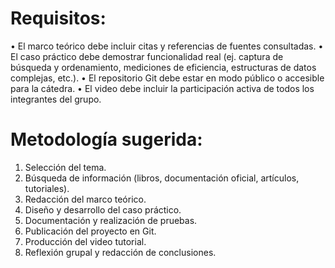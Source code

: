 # Requisitos: 
• El marco teórico debe incluir citas y referencias de fuentes consultadas. 
• El caso práctico debe demostrar funcionalidad real (ej. captura de búsqueda y 
ordenamiento, mediciones de eficiencia, estructuras de datos complejas, etc.). 
• El repositorio Git debe estar en modo público o accesible para la cátedra. 
• El video debe incluir la participación activa de todos los integrantes del grupo.

# Metodología sugerida: 
1. Selección del tema. 
2. Búsqueda de información (libros, documentación oficial, artículos, tutoriales). 
3. Redacción del marco teórico. 
4. Diseño y desarrollo del caso práctico. 
5. Documentación y realización de pruebas. 
6. Publicación del proyecto en Git. 
7. Producción del video tutorial. 
8. Reflexión grupal y redacción de conclusiones. 